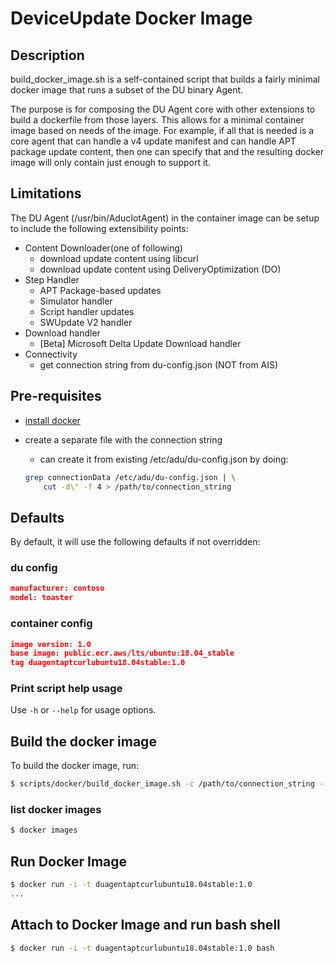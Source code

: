 # DeviceUpdate Docker Image

## Description

build_docker_image.sh is a self-contained script that builds a fairly minimal docker image that runs a subset of the DU binary Agent.

The purpose is for composing the DU Agent core with other extensions to build a dockerfile from those layers.
This allows for a minimal container image based on needs of the image.
For example, if all that is needed is a core agent that can handle a v4 update manifest and can handle APT package update content, then one can specify that and the resulting docker image will only contain just enough to support it.

## Limitations

The DU Agent (/usr/bin/AducIotAgent) in the container image can be setup to include the following extensibility points:

- Content Downloader(one of following)
  - download update content using libcurl
  - download update content using DeliveryOptimization (DO)
- Step Handler
  - APT Package-based updates
  - Simulator handler
  - Script handler updates
  - SWUpdate V2 handler
- Download handler
  - [Beta] Microsoft Delta Update Download handler
- Connectivity
  - get connection string from du-config.json (NOT from AIS)

## Pre-requisites

- [install docker](https://docs.docker.com/engine/install/ubuntu/)
- create a separate file with the connection string
  - can create it from existing /etc/adu/du-config.json by doing:

  ```sh
  grep connectionData /etc/adu/du-config.json | \
      cut -d\" -f 4 > /path/to/connection_string
  ```

## Defaults

By default, it will use the following defaults if not overridden:

### du config

```json
manufacturer: contoso
model: toaster
```

### container config

```json
image version: 1.0
base image: public.ecr.aws/lts/ubuntu:18.04_stable
tag duagentaptcurlubuntu18.04stable:1.0
```

### Print script help usage

Use `-h` or `--help` for usage options.

## Build the docker image

To build the docker image, run:

```sh
$ scripts/docker/build_docker_image.sh -c /path/to/connection_string --clean
```

### list docker images

```sh
$ docker images
```

## Run Docker Image

```sh
$ docker run -i -t duagentaptcurlubuntu18.04stable:1.0
...
```

## Attach to Docker Image and run bash shell

```sh
$ docker run -i -t duagentaptcurlubuntu18.04stable:1.0 bash
```
